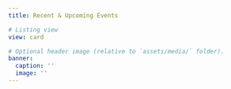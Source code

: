 ```yaml
---
title: Recent & Upcoming Events

# Listing view
view: card

# Optional header image (relative to `assets/media/` folder).
banner:
  caption: ''
  image: ''
---
```

